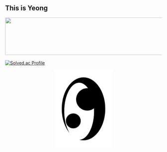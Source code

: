 ## This is Yeong



<a href="https://www.gitanimals.org/en_US?utm_medium=image&utm_source=0package&utm_content=line">
  <img
    src="https://render.gitanimals.org/lines/0package?pet-id=738589752768121552"
    width="600"
    height="120"
  />
</a>
  
  [![Solved.ac Profile](http://mazassumnida.wtf/api/v2/generate_badge?boj=hongsieey02)](https://solved.ac/hongsieey02/)

<!--
  <img width="785" height="1043" alt="yeong_icon" src="https://github.com/user-attachments/assets/1a40a381-d0db-4d64-8f76-985d85619751" />
-->


<div style="text-align: center;">
  <picture>
    <source srcset="yeong_icon_white.png" media="(prefers-color-scheme: dark)">
    <source srcset="yeong_icon_black.png" media="(prefers-color-scheme: light)">
    <img width="188" height="250" src="yeong_icon_black.png" alt="로고">
  </picture>
</div>

<!--
<picture>
  <source srcset="yeong_icon_white.png" media="(prefers-color-scheme: dark)">
  <source srcset="yeong_icon_black.png" media="(prefers-color-scheme: light)">
  <img width="188" height="250" src="yeong_icon_black.png" alt="로고">
</picture>
-->



<!--
**0package/0package** is a ✨ _special_ ✨ repository because its `README.md` (this file) appears on your GitHub profile.

Here are some ideas to get you started:

- 🔭 I’m currently working on ...
- 🌱 I’m currently learning ...
- 👯 I’m looking to collaborate on ...
- 🤔 I’m looking for help with ...
- 💬 Ask me about ...
- 📫 How to reach me: ...
- 😄 Pronouns: ...
- ⚡ Fun fact: ...
-->
